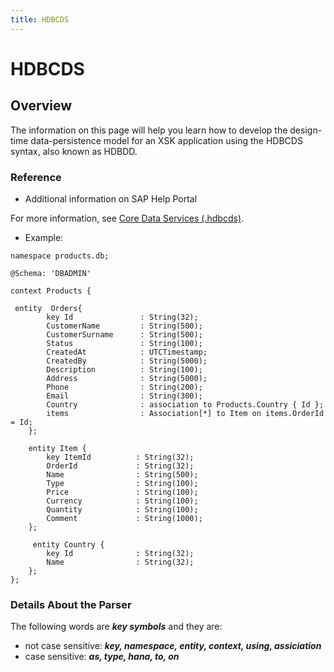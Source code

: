 ```yaml
---
title: HDBCDS
---
```


HDBCDS
===

## Overview

The information on this page will help you learn how to develop the design-time data-persistence model for an XSK application using the HDBCDS syntax, also known as HDBDD.

### Reference

* Additional information on SAP Help Portal

For more information, see [Core Data Services (.hdbcds)](https://help.sap.com/viewer/4505d0bdaf4948449b7f7379d24d0f0d/2.0.03/en-US/36257a5f611540f9b2f8e13110ddf97a.html).

* Example:

```
namespace products.db;

@Schema: 'DBADMIN'

context Products {

 entity  Orders{
        key Id               : String(32);
        CustomerName         : String(500);
        CustomerSurname      : String(500);
        Status               : String(100);
        CreatedAt            : UTCTimestamp;
   		CreatedBy            : String(5000);
        Description          : String(100);
        Address              : String(5000);
        Phone                : String(200);
        Email                : String(300);
        Country              : association to Products.Country { Id };
		items                : Association[*] to Item on items.OrderId = Id;
    };
     
    entity Item {
        key ItemId          : String(32);
    	OrderId             : String(32);
	    Name                : String(500);
        Type                : String(100);
        Price               : String(100);
        Currency            : String(100);
        Quantity            : String(100);
        Comment             : String(1000);
    };
    
     entity Country {
        key Id              : String(32);
        Name                : String(32);
    };
};
```


### Details About the Parser
The following words are **_key symbols_** and they are:

- not case sensitive: _**key, namespace, entity, context, using, assiciation**_
- case sensitive: _**as, type, hana, to, on**_



